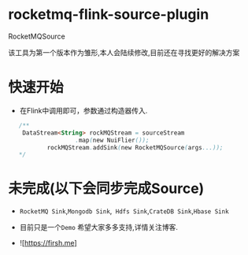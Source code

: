 

# rocketmq-flink-source-plugin

RocketMQSource

该工具为第一个版本作为雏形,本人会陆续修改,目前还在寻找更好的解决方案
 
# 快速开始
 * 在Flink中调用即可，参数通过构造器传入.
```java
   /**
    DataStream<String> rockMQStream = sourceStream
                   .map(new NuiFlier());
           rockMQStream.addSink(new RocketMQSource(args...));
   */
```

# 未完成(以下会同步完成Source)
 *  `RocketMQ Sink`,`Mongodb Sink`,` Hdfs Sink`,`CrateDB Sink`,` Hbase Sink `
 * 目前只是一个`Demo` 希望大家多多支持,详情关注博客.
 
 * ![https://firsh.me]